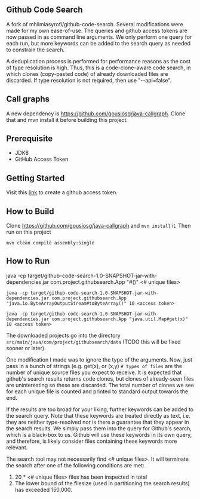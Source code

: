 ## Github Code Search
A fork of mhilmiasyrofi/github-code-search.
Several modifications were made for my own ease-of-use. 
The queries and github access tokens are now passed in as command line arguments.
We only perform one query for each run, but more keywords can be added to the search query as needed to constrain the search.

A deduplication process is performed for performance reasons as the cost of type resolution is high.
Thus, this is a code-clone-aware code search, in which clones (copy-pasted code) of already downloaded files are discarded.
If type resolution is not required, then use "--api=false".


## Call graphs

A new dependency is https://github.com/gousiosg/java-callgraph. Clone that and mvn install it before building this project.

## Prerequisite

- JDK8
- GitHub Access Token

## Getting Started

Visit this [link](https://github.com/settings/tokens) to create a github access token. 


## How to Build

Clone https://github.com/gousiosg/java-callgraph and `mvn install` it. Then run on this project

```
mvn clean compile assembly:single

```

## How to Run

java -cp target/github-code-search-1.0-SNAPSHOT-jar-with-dependencies.jar com.project.githubsearch.App "<fully qualified class name>#<method name>()" <# unique files> <access token> <split by size>

```
java -cp target/github-code-search-1.0-SNAPSHOT-jar-with-dependencies.jar com.project.githubsearch.App "java.io.ByteArrayOutputStream#toByteArray()" 10 <access token> 

java -cp target/github-code-search-1.0-SNAPSHOT-jar-with-dependencies.jar com.project.githubsearch.App "java.util.Map#get(x)" 10 <access token> 
```

The downloaded projects go into the directory `src/main/java/com/project/githubsearch/data` (TODO this will be fixed sooner or later).

One modification I made was to ignore the type of the arguments. Now, just pass in a bunch of strings (e.g. get(x), or <init>(x,y)
`# types of files` are the number of unique source files you expect to receive. 
It is expected that github's search results returns code clones, 
but clones of already-seen files are uninteresting so these are discarded. The total number of clones we see for each unique file is counted and printed to standard output towards the end.

If the results are too broad for your liking, further keywords can be added to the search query. 
Note that these keywords are treated directly as text, i.e. they are neither type-resolved nor is there a guarantee that they appear in the search results. 
We simply pass them into the query for Github's search, which is a black-box to us.
Github will use these keywords in its own query, and therefore, is likely consider files containing these keywords more relevant.

The search tool may not necessarily find <# unique files>. It will terminate the search after one of the following conditions are met:
1. 20 *  <# unique files> files has been inspected in total
2. The lower bound of the filesize (used in partitioning the search results) has exceeded 150,000.
